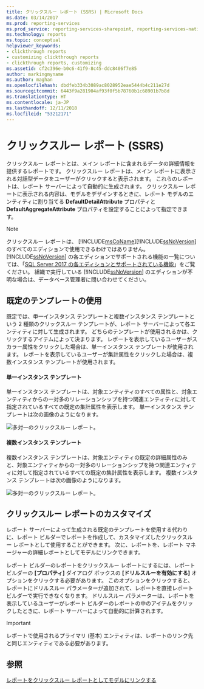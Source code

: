 ```yaml
---
title: クリックスルー レポート (SSRS) | Microsoft Docs
ms.date: 03/14/2017
ms.prod: reporting-services
ms.prod_service: reporting-services-sharepoint, reporting-services-native
ms.technology: reports
ms.topic: conceptual
helpviewer_keywords:
- clickthrough reports
- customizing clickthrough reports
- clickthrough reports, customizing
ms.assetid: cf2c396e-b0c6-41f9-8c45-ddc8406f7e85
author: markingmyname
ms.author: maghan
ms.openlocfilehash: dbdfeb334b3089ac8028952eae5444b4c211e27d
ms.sourcegitcommit: 6443f9a281904af93f0f5b78760b1c68901b7b8d
ms.translationtype: HT
ms.contentlocale: ja-JP
ms.lasthandoff: 12/11/2018
ms.locfileid: "53212171"
---
```

# <a name="clickthrough-reports-ssrs"></a>クリックスルー レポート (SSRS)
  クリックスルー レポートとは、メイン レポートに含まれるデータの詳細情報を提供するレポートです。 クリックスルー レポートは、メイン レポートに表示される対話型データをユーザーがクリックすると表示されます。 これらのレポートは、レポート サーバーによって自動的に生成されます。 クリックスルー レポートに表示される内容は、モデルをデザインするときに、レポート モデルのエンティティに割り当てる **DefaultDetailAttribute** プロパティと **DefaultAggregateAttribute** プロパティを設定することによって指定できます。  
  
> [!NOTE]
>  クリックスルー レポートは、 [!INCLUDE[msCoName](../../includes/msconame-md.md)][!INCLUDE[ssNoVersion](../../includes/ssnoversion-md.md)]のすべてのエディションで使用できるわけではありません。 [!INCLUDE[ssNoVersion](../../includes/ssnoversion-md.md)] の各エディションでサポートされる機能の一覧については、「[SQL Server 2017 の各エディションとサポートされている機能](~/sql-server/editions-and-components-of-sql-server-2017.md)」をご覧ください。 組織で実行している [!INCLUDE[ssNoVersion](../../includes/ssnoversion-md.md)] のエディションが不明な場合は、データベース管理者に問い合わせてください。  
  
## <a name="using-default-templates"></a>既定のテンプレートの使用  
 既定では、単一インスタンス テンプレートと複数インスタンス テンプレートという 2 種類のクリックスルー テンプレートが、レポート サーバーによって各エンティティに対して生成されます。 どちらのテンプレートが使用されるかは、クリックするアイテムによって決まります。 レポートを表示しているユーザーがスカラー属性をクリックした場合は、単一インスタンス テンプレートが使用されます。 レポートを表示しているユーザーが集計属性をクリックした場合は、複数インスタンス テンプレートが使用されます。  
  
#### <a name="single-instance-templates"></a>単一インスタンス テンプレート  
 単一インスタンス テンプレートは、対象エンティティのすべての属性と、対象エンティティからの一対多のリレーションシップを持つ関連エンティティに対して指定されているすべての既定の集計属性を表示します。 単一インスタンス テンプレートは次の画像のようになります。  
  
 ![多対一のクリックスルー レポート。](../../reporting-services/reports/media/manytooneclickthrough.gif "多対一のクリックスルー レポート。")  
  
#### <a name="multiple-instance-templates"></a>複数インスタンス テンプレート  
 複数インスタンス テンプレートは、対象エンティティの既定の詳細属性のみと、対象エンティティからの一対多のリレーションシップを持つ関連エンティティに対して指定されているすべての既定の集計属性を表示します。 複数インスタンス テンプレートは次の画像のようになります。  
  
 ![多対一のクリックスルー レポート。](../../reporting-services/reports/media/onetomanyclickthrough.gif "多対一のクリックスルー レポート。")  
  
## <a name="customizing-clickthrough-reports"></a>クリックスルー レポートのカスタマイズ  
 レポート サーバーによって生成される既定のテンプレートを使用する代わりに、レポート ビルダーでレポートを作成して、カスタマイズしたクリックスルー レポートとして使用することができます。 次に、レポートを、レポート マネージャーの詳細レポートとしてモデルにリンクできます。  
  
 レポート ビルダーのレポートをクリックスルー レポートにするには、レポート ビルダーの **[プロパティ]** ダイアログ ボックスの **[ドリルスルーを有効にする]** オプションをクリックする必要があります。 このオプションをクリックすると、レポートにドリルスルー パラメーターが追加されて、レポートを直接レポート ビルダーで実行できなくなります。 ドリルスルー パラメーターは、レポートを表示しているユーザーがレポート ビルダーのレポートの中のアイテムをクリックしたときに、レポート サーバーによって自動的に計算されます。  
  
> [!IMPORTANT]  
>  レポートで使用されるプライマリ (基本) エンティティは、レポートのリンク先と同じエンティティである必要があります。  
  
## <a name="see-also"></a>参照  
 [レポートをクリックスルー レポートとしてモデルにリンクする](https://msdn.microsoft.com/library/3af42de3-67ef-41c2-bc8a-7045baec6f63)  
  
  
